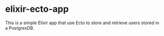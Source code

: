 # elixir-ecto-app
This is a simple Elixir app that use Ecto to store and retrieve users stored in a PostgresDB.
